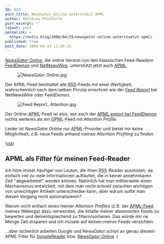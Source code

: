 ```yaml
---
ID: 823
post_title: NewsGator Online unterstützt APML
author: Matthias Pfefferle
post_excerpt: ""
layout: post
permalink: >
  https://notiz.blog/2008/04/19/newsgator-online-unterstuetzt-apml/
published: true
post_date: 2008-04-19 13:58:15
---
```

<!-- wp:paragraph -->
<p><em><a href="http://www.newsgator.com/Individuals/NewsGatorOnline/Default.aspx">NewsGator Online</a></em>, die online Version von den klassischen Feed-Readern <a href="http://www.newsgator.com/Individuals/FeedDemon/Default.aspx">FeedDemon</a> und <a href="http://www.newsgator.com/Individuals/NetNewsWire/Default.aspx">NetNewsWire</a>, unterstützt jetzt auch <abbr title="Attention Profiling Mark-up Language"><a href="http://apml.org">APML</a></abbr>.</p>
<!-- /wp:paragraph -->

<!-- wp:image {"align":"center"} -->
<figure class="wp-block-image aligncenter"><img src="https://notiz.blog/wp-content/uploads/2008/04/newsgator-online.jpg" alt="NewsGator Online.jpg" /></figure>
<!-- /wp:image -->

<!-- wp:paragraph -->
<p>Der APML-Feed beinhaltet alle <abbr title="Really Simple Syndication">RSS</abbr>-Feeds mit einer Wertigkeit, wahrscheinlich nach dem selben Prinzip errechnet wie der <em><a href="http://nick.typepad.com/blog/2005/10/feeddemon_16_at.html">Feed Report</a></em> bei NetNewsWire oder FeedDemon.</p>
<!-- /wp:paragraph -->

<!-- wp:image {"align":"center"} -->
<figure class="wp-block-image aligncenter"><img src="https://notiz.blog/wp-content/uploads/2008/04/feed-report-attention.jpg" alt="Feed Report_ Attention.jpg" /></figure>
<!-- /wp:image -->

<!-- wp:paragraph -->
<p>Der Online-<abbr title="Attention Profiling Mark-up Language">APML</abbr>-Feed ist also, wie auch der <a href="https://notiz.blog/2008/01/12/feeddeamon-unterstuetzt-apml/"><abbr title="Attention Profiling Mark-up Language">APML</abbr> export bei FeedDemon</a> nichts weiteres als ein <abbr title="Outline Processor Markup Language">OPML</abbr>-Feed mit <em>Attention Profile</em>.</p>
<!-- /wp:paragraph -->

<!-- wp:paragraph -->
<p>Leider ist <em>NewsGator Online</em> nur <abbr title="Attention Profiling Mark-up Language">APML</abbr>-Provider und bietet mir keine Möglichkeit, z.B. neue Feeds anhand meines <em>Attention Profiling</em> zu finden.</p>
<!-- /wp:paragraph -->

<!-- wp:paragraph -->
<p>(<a href="http://www.readwriteweb.com/archives/newsgator_aiderss.php">via</a>)</p>
<!-- /wp:paragraph -->

<!-- wp:heading -->
<h2>APML als Filter für meinen Feed-Reader</h2>
<!-- /wp:heading -->

<!-- wp:paragraph -->
<p>Ich höre immer häufiger von Leuten, die ihren <abbr title="Really Simple Syndication">RSS</abbr>-Reader ausmisten, da einfach viel zu viele Informationen auflaufen, die in keiner annehmbaren Zeit "abgearbeitet" werden können. Natürlich hat man mittlerweile einen Mechanismus entwickelt, mit dem man recht schnell zwischen wichtigen von unwichtigen Artikeln unterscheiden kann, aber warum sollte man diesen Vorgang nicht automatisieren?</p>
<!-- /wp:paragraph -->

<!-- wp:paragraph -->
<p>Warum nicht einfach eines meiner <em>Attention Profiles</em> (z.B. der <a href="https://notiz.blog/apml/">APML-Feed</a> meines Weblogs) dazu verwenden, die Inhalte meiner abonnierten Feeds zu bewerten und dementsprechend zu filtern/sortieren. Das würde mir ne Menge Zeit ersparen und ich müsste auf keinen meiner Feeds verzichten.</p>
<!-- /wp:paragraph -->

<!-- wp:paragraph -->
<p>...aber sicherlich arbeiten Google und NewsGator schon an genau diesem APML Filter für <a href="http://www.google.de/reader/">GoogleReader</a> bzw. <a href="http://www.newsgator.com/Individuals/NewsGatorOnline/Default.aspx">NewsGator Online</a> :)</p>
<!-- /wp:paragraph -->